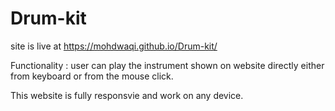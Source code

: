 # Drum-kit

site is live at      https://mohdwaqi.github.io/Drum-kit/

Functionality : user can play the instrument shown on website directly either from keyboard or from the mouse click.

This website is fully responsvie and work on any device.
